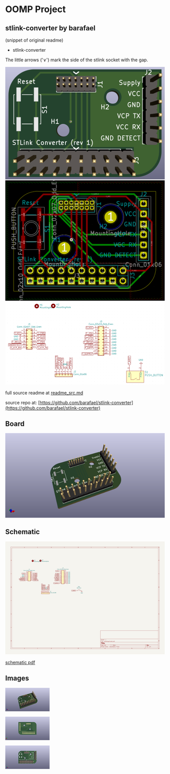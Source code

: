 # OOMP Project  
## stlink-converter  by barafael  
  
(snippet of original readme)  
  
- stlink-converter  
  
The little arrows ('∨') mark the side of the stlink socket with the gap.  
  
![board-3d.png](https://github.com/barafael/stlink-converter/blob/main/board-3d.png?raw=true)  
![layout](https://github.com/barafael/stlink-converter/blob/main/layout.png?raw=true)  
![schematic](https://github.com/barafael/stlink-converter/blob/main/schematic.png?raw=true)  
  
  full source readme at [readme_src.md](readme_src.md)  
  
source repo at: [https://github.com/barafael/stlink-converter](https://github.com/barafael/stlink-converter)  
## Board  
  
[![working_3d.png](working_3d_600.png)](working_3d.png)  
## Schematic  
  
[![working_schematic.png](working_schematic_600.png)](working_schematic.png)  
  
[schematic pdf](working_schematic.pdf)  
## Images  
  
[![working_3d.png](working_3d_140.png)](working_3d.png)  
  
[![working_3d_back.png](working_3d_back_140.png)](working_3d_back.png)  
  
[![working_3d_front.png](working_3d_front_140.png)](working_3d_front.png)  

